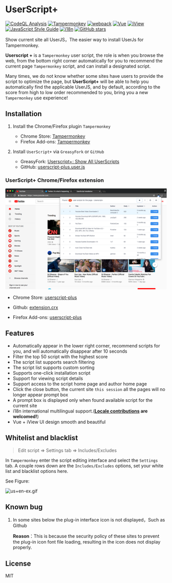# UserScript+

<!-- ![UserScript+.gif](https://raw.githubusercontent.com/danydodson/userscript-plus/main/crx/extension/screenshots/userscript+.gif) -->

[![CodeQL Analysis](https://github.com/danydodson/userscript-plus/actions/workflows/codeql-analysis.yml/badge.svg?branch=main)](https://github.com/danydodson/userscript-plus/actions/workflows/codeql-analysis.yml)
[![Tampermonkey](https://img.shields.io/badge/Tampermonkey-up%20to%20date-green.svg)](https://tampermonkey.net/)
[![webpack](https://img.shields.io/badge/webpack-3.x-orange.svg)](https://github.com/webpack/webpack)
[![Vue](https://img.shields.io/badge/Vue-2.4%2B-yellow.svg)](https://vuejs.org/)
[![iView](https://img.shields.io/badge/iView-2.2.0-brightgreen.svg)](https://www.iviewui.com)
[![JavaScript Style Guide](https://img.shields.io/badge/code_style-standard-brightgreen.svg)](https://standardjs.com)
[![i18n](https://img.shields.io/badge/i18n-PR-blue.svg)](https://github.com/jae-jae/Userscript-Plus/tree/master/src/common/lang)
[![GitHub stars](https://img.shields.io/github/stars/jae-jae/Userscript-Plus.svg?style=social&label=Star&style=flat-square)](https://github.com/jae-jae/Userscript-Plus)

Show current site all UserJS，The easier way to install UserJs for Tampermonkey. 

**Userscript +** is a `Tampermonkey` user script, the role is when you browse the web, from the bottom right corner automatically for you to recommend the current page `Tampermonkey` script, and can install a designated script.

Many times, we do not know whether some sites have users to provide the script to optimize the page, but **UserScript+** will be able to help you automatically find the applicable UserJS, and by default, according to the score from high to low order recommended to you, bring you a new `Tampermonkey` use experience!

## Installation
1. Install the Chrome/Firefox plugin `Tampermonkey`
    - Chrome Store: [Tampermonkey]( https://chrome.google.com/webstore/detail/tampermonkey/dhdgffkkebhmkfjojejmpbldmpobfkfo)
    - Firefox Add-ons: [Tampermonkey](https://addons.mozilla.org/en-US/firefox/addon/tampermonkey)
  
2. Install `UserScript+` via `GreasyFork` or `GitHub`
    - GreasyFork: [Userscript+: Show All UserScripts](https://greasyfork.org/en/scripts/482999-userscript-show-all-userscripts)
    - GitHub: [userscript-plus.user.js](https://github.com/danydodson/userscript-plus/raw/main/dist/userscript-plus.user.js)

### UserScript+ Chrome/Firefox extension
![](https://raw.githubusercontent.com/jae-jae/_resources/master/img/175033.png)
  
  - Chrome Store: [userscript-plus](https://chrome.google.com/webstore/detail/okiocdganiomklllkfkmhneoibegifch)  
  
  - Github: [extension.crx](https://github.com/danydodson/userscript-plus/raw/main/crx/extension.crx)  
  
  - Firefox Add-ons: [userscript-plus](https://addons.mozilla.org/en-US/firefox/addon/userscript-for-tampermonkey)  

## Features
-  Automatically appear in the lower right corner, recommend scripts for you, and will automatically disappear after 10 seconds
-  Filter the top 50 script with the highest score
-  The script list supports search filtering
-  The script list supports custom sorting
-  Supports one-click installation script
-  Support for viewing script details
-  Support access to the script home page and author home page
-  Click the close button, the current site `this session` all the pages will no longer appear prompt box
-  A prompt box is displayed only when found available script for the current site
-  i18n international multilingual support.(**[Locale contributions](https://github.com/danydodson/userscript-plus/tree/master/src/common/lang) are welcomed!**)
-  Vue + iView UI design smooth and beautiful

## Whitelist and blacklist
> Edit script => Settings tab => Includes/Excludes

In `Tampermonkey` enter the script editing interface and select the `Settings` tab. A couple rows down are the `Includes/Excludes` options, set your white list and blacklist options here.  

See Figure:

![us+en-ex.gif](https://cdn.rawgit.com/jae-jae/_resources/master/img/us+en-ex.gif)

## Known bug
1. In some sites below the plug-in interface icon is not displayed，Such as Github

    **Reason**：This is because the security policy of these sites to prevent the plug-in icon font file loading, resulting in the icon does not display properly.

## License
MIT



